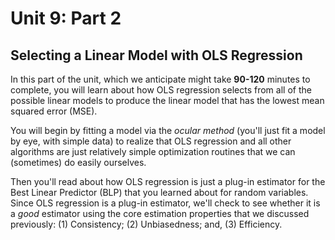# Unit 9: Part 2
## Selecting a Linear Model with OLS Regression 

In this part of the unit, which we anticipate might take **90-120** minutes to complete, you will learn about how OLS regression selects from all of the possible linear models to produce the linear model that has the lowest mean squared error (MSE). 

You will begin by fitting a model via the *ocular method* (you'll just fit a model by eye, with simple data) to realize that OLS regression and all other algorithms are just relatively simple optimization routines that we can (sometimes) do easily ourselves. 

Then you'll read about how OLS regression is just a plug-in estimator for the Best Linear Predictor (BLP) that you learned about for random variables. Since OLS regression is a plug-in estimator, we'll check to see whether it is a *good* estimator using the core estimation properties that we discussed previously: (1) Consistency; (2) Unbiasedness; and, (3) Efficiency. 
